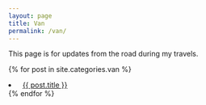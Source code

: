 ```yaml
---
layout: page
title: Van
permalink: /van/
---
```


This page is for updates from the road during my travels.

{% for post in site.categories.van %}
 <li> &nbsp; <a href="{{ post.url | relative_url }}">{{ post.title }}</a></li>
{% endfor %}